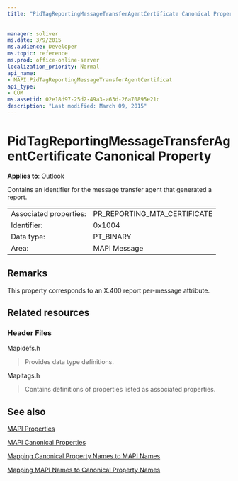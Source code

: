 ```yaml
---
title: "PidTagReportingMessageTransferAgentCertificate Canonical Property"
 
 
manager: soliver
ms.date: 3/9/2015
ms.audience: Developer
ms.topic: reference
ms.prod: office-online-server
localization_priority: Normal
api_name:
- MAPI.PidTagReportingMessageTransferAgentCertificat
api_type:
- COM
ms.assetid: 02e18d97-25d2-49a3-a63d-26a70895e21c
description: "Last modified: March 09, 2015"
---
```


# PidTagReportingMessageTransferAgentCertificate Canonical Property

  
  
**Applies to**: Outlook 
  
Contains an identifier for the message transfer agent that generated a report.
  
|||
|:-----|:-----|
|Associated properties:  <br/> |PR_REPORTING_MTA_CERTIFICATE  <br/> |
|Identifier:  <br/> |0x1004  <br/> |
|Data type:  <br/> |PT_BINARY  <br/> |
|Area:  <br/> |MAPI Message  <br/> |
   
## Remarks

This property corresponds to an X.400 report per-message attribute.
  
## Related resources

### Header Files

Mapidefs.h
  
> Provides data type definitions.
    
Mapitags.h
  
> Contains definitions of properties listed as associated properties.
    
## See also



[MAPI Properties](mapi-properties.md)
  
[MAPI Canonical Properties](mapi-canonical-properties.md)
  
[Mapping Canonical Property Names to MAPI Names](mapping-canonical-property-names-to-mapi-names.md)
  
[Mapping MAPI Names to Canonical Property Names](mapping-mapi-names-to-canonical-property-names.md)

